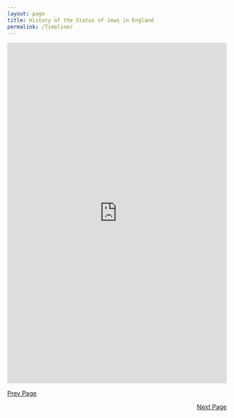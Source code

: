 ```yaml
---
layout: page
title: History of the Status of Jews in England
permalink: /Timeline/
---
```


<iframe src="http://timemapper.okfnlabs.org/blinder_levi/final-project-time-mapper?embed=1" frameborder="0" style="border: none;" width="100%" height="780;"></iframe>

[Prev Page](../Intro)
<div style="text-align: right"> <a href="../Quant">Next Page</a> </div> 
